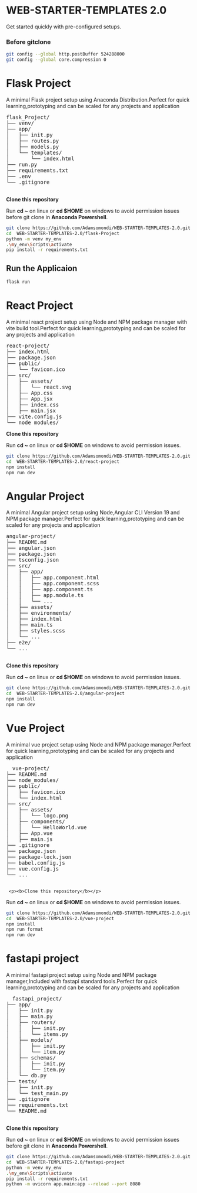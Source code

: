 # WEB-STARTER-TEMPLATES 2.0
Get started quickly with pre-configured setups.

### Before gitclone
```sh
git config --global http.postBuffer 524288000
git config --global core.compression 0
```
# Flask Project

<p>A minimal Flask project setup using Anaconda Distribution.Perfect for quick learning,prototyping and can be scaled for any projects and application</p>
  <pre>
flask_Project/
├── venv/
├── app/
│   ├── init.py
│   ├── routes.py
│   ├── models.py
│   └── templates/
│       └── index.html
├── run.py
├── requirements.txt
├── .env
└── .gitignore
  </pre>
  
   <p><b>Clone this repository</b></p>

   Run   <b>cd ~</b> on linux or <b>cd $HOME</b>  on windows to avoid permission issues before git clone in <b>Anaconda Powershell</b>.
 ```sh
git clone https://github.com/Adamsomondi/WEB-STARTER-TEMPLATES-2.0.git
cd  WEB-STARTER-TEMPLATES-2.0/flask-Project
python -m venv my_env
 .\my_env\Scripts\activate
pip install -r requirements.txt
```
## Run the Applicaion
```sh
flask run
```
# React Project
<p>A minimal react project setup using Node and NPM package manager with vite build tool.Perfect for quick learning,prototyping and can be scaled for any projects and application</p>
  <pre>
react-project/
├── index.html
├── package.json
├── public/
│   └── favicon.ico
├── src/
│   ├── assets/
│   │   └── react.svg
│   ├── App.css
│   ├── App.jsx
│   ├── index.css
│   ├── main.jsx
├── vite.config.js
└── node_modules/
</pre>
<p><b>Clone this repository</b></p>

Run   <b>cd ~</b> on linux or <b>cd $HOME</b>  on windows to avoid permission issues.
 ```sh
git clone https://github.com/Adamsomondi/WEB-STARTER-TEMPLATES-2.0.git
cd  WEB-STARTER-TEMPLATES-2.0/react-project
npm install
npm run dev
```

# Angular Project
<p>A minimal Angular project setup using Node,Angular CLI Version  19 and NPM package manager.Perfect for quick learning,prototyping and can be scaled for any projects and application</p>
  <pre>
angular-project/
├── README.md
├── angular.json
├── package.json
├── tsconfig.json
├── src/
│   ├── app/
│   │   ├── app.component.html
│   │   ├── app.component.scss
│   │   ├── app.component.ts
│   │   ├── app.module.ts
│   │   └── ...
│   ├── assets/
│   ├── environments/
│   ├── index.html
│   ├── main.ts
│   ├── styles.scss
│   └── ...
├── e2e/
└── ...
  </pre>

   <p><b>Clone this repository</b></p>
   
  Run   <b>cd ~</b> on linux or <b>cd $HOME</b>  on windows to avoid permission issues.
 ```sh
git clone https://github.com/Adamsomondi/WEB-STARTER-TEMPLATES-2.0.git
cd  WEB-STARTER-TEMPLATES-2.0/angular-project
npm install
npm run dev
```

# Vue Project

<p>A minimal vue project setup using Node and NPM package manager.Perfect for quick learning,prototyping and can be scaled for any projects and application</p>
  <pre>
  vue-project/
├── README.md
├── node_modules/
├── public/
│   ├── favicon.ico
│   └── index.html
├── src/
│   ├── assets/
│   │   └── logo.png
│   ├── components/
│   │   └── HelloWorld.vue
│   ├── App.vue
│   ├── main.js
├── .gitignore
├── package.json
├── package-lock.json
├── babel.config.js
├── vue.config.js
└── ...
  </pre>

     <p><b>Clone this repository</b></p>
     
   Run   <b>cd ~</b> on linux or <b>cd $HOME</b>  on windows to avoid permission issues.
 ```sh
git clone https://github.com/Adamsomondi/WEB-STARTER-TEMPLATES-2.0.git
cd  WEB-STARTER-TEMPLATES-2.0/vue-project
npm install
npm run format
npm run dev
```

# fastapi project

<p>A minimal fastapi project setup using Node and NPM package manager,Included with fastapi standard tools.Perfect for quick learning,prototyping and can be scaled for any projects and application</p>
  <pre>
  fastapi_project/
├── app/
│   ├── init.py
│   ├── main.py
│   ├── routers/
│   │   ├── init.py
│   │   └── items.py
│   ├── models/
│   │   ├── init.py
│   │   └── item.py
│   ├── schemas/
│   │   ├── init.py
│   │   └── item.py
│   └── db.py
├── tests/
│   ├── init.py
│   └── test_main.py
├── .gitignore
├── requirements.txt
└── README.md
  </pre>
  
  <p><b>Clone this repository</b></p>
  
   Run   <b>cd ~</b> on linux or <b>cd $HOME</b>  on windows to avoid permission issues before git clone in <b>Anaconda Powershell</b>.
  
 ```sh
git clone https://github.com/Adamsomondi/WEB-STARTER-TEMPLATES-2.0.git
cd  WEB-STARTER-TEMPLATES-2.0/fastapi-project
python -m venv my_env
 .\my_env\Scripts\activate
pip install -r requirements.txt
python -m uvicorn app.main:app --reload --port 8080
```
